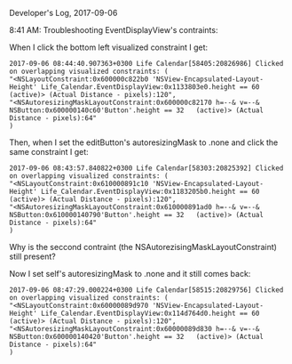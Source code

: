 Developer's Log, 2017-09-06

8:41 AM: Troubleshooting EventDisplayView's contraints:

When I click the bottom left visualized constraint I get:

```
2017-09-06 08:44:40.907363+0300 Life Calendar[58405:20826986] Clicked on overlapping visualized constraints: (
"<NSLayoutConstraint:0x600000c822b0 'NSView-Encapsulated-Layout-Height' Life_Calendar.EventDisplayView:0x1133803e0.height == 60   (active)> (Actual Distance - pixels):120",
"<NSAutoresizingMaskLayoutConstraint:0x600000c82170 h=--& v=--& NSButton:0x600000140c60'Button'.height == 32   (active)> (Actual Distance - pixels):64"
)
```

Then, when I set the editButton's autoresizingMask to .none and click the same constraint I get:

```
2017-09-06 08:43:57.840822+0300 Life Calendar[58303:20825392] Clicked on overlapping visualized constraints: (
"<NSLayoutConstraint:0x610000891c10 'NSView-Encapsulated-Layout-Height' Life_Calendar.EventDisplayView:0x1183205b0.height == 60   (active)> (Actual Distance - pixels):120",
"<NSAutoresizingMaskLayoutConstraint:0x610000891ad0 h=--& v=--& NSButton:0x610000140790'Button'.height == 32   (active)> (Actual Distance - pixels):64"
)
```

Why is the seccond contraint (the NSAutorezisingMaskLayoutConstraint) still present?

Now I set self's autoresizingMask to .none and it still comes back:

```
2017-09-06 08:47:29.000224+0300 Life Calendar[58515:20829756] Clicked on overlapping visualized constraints: (
"<NSLayoutConstraint:0x60000089d970 'NSView-Encapsulated-Layout-Height' Life_Calendar.EventDisplayView:0x114d764d0.height == 60   (active)> (Actual Distance - pixels):120",
"<NSAutoresizingMaskLayoutConstraint:0x60000089d830 h=--& v=--& NSButton:0x600000140420'Button'.height == 32   (active)> (Actual Distance - pixels):64"
)
```



